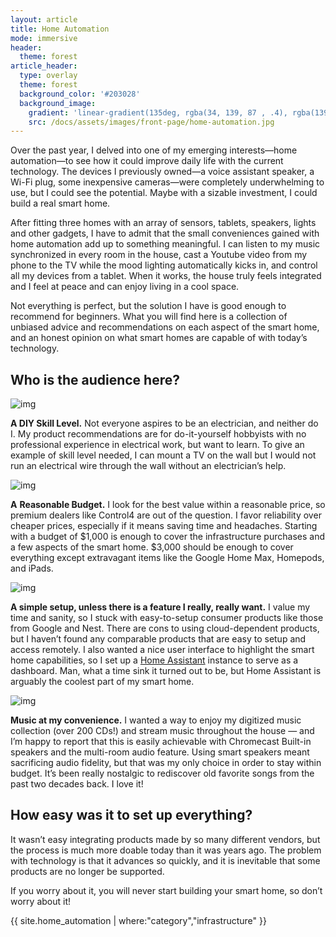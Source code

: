 ```yaml
---
layout: article
title: Home Automation
mode: immersive
header:
  theme: forest
article_header:
  type: overlay
  theme: forest
  background_color: '#203028'
  background_image:
    gradient: 'linear-gradient(135deg, rgba(34, 139, 87 , .4), rgba(139, 34, 139, .4))'
    src: /docs/assets/images/front-page/home-automation.jpg
---
```



Over the past year, I delved into one of my emerging interests—home automation—to see how it could improve daily life with the current technology.  The devices I previously owned—a voice assistant speaker, a Wi-Fi plug, some inexpensive cameras—were completely underwhelming to use, but I could see the potential. Maybe with a sizable investment, I could build a real smart home.



After fitting three homes with an array of sensors, tablets, speakers, lights and other gadgets, I have to admit that the small conveniences gained with home automation add up to something meaningful. I can listen to my music synchronized in every room in the house, cast a Youtube video from my phone to the TV while the mood lighting automatically kicks in, and control all my devices from a tablet. When it works, the house truly feels integrated and I feel at peace and can enjoy living in a cool space. 



Not everything is perfect, but the solution I have is good enough to recommend for beginners. What you will find here is a collection of unbiased advice and recommendations on each aspect of the smart home, and an honest opinion on what smart homes are capable of with today’s technology.



## Who is the audience here?

![img](https://d2mxuefqeaa7sj.cloudfront.net/s_6F2D06D13ED5B646A7B3ABF92554F4B018DC3C58310A9D7A5EC1772E423FF837_1544503462295_diy_skill.JPG)



**A DIY Skill Level.** Not everyone aspires to be an electrician, and neither do I. My product recommendations are for do-it-yourself hobbyists with no professional experience in electrical work, but want to learn. To give an example of skill level needed, I can mount a TV on the wall but I would not run an electrical wire through the wall without an electrician’s help.  



![img](https://d2mxuefqeaa7sj.cloudfront.net/s_6F2D06D13ED5B646A7B3ABF92554F4B018DC3C58310A9D7A5EC1772E423FF837_1544503224715_budget.JPG)





**A** **Reasonable Budget.** I look for the best value within a reasonable price, so premium dealers like Control4 are out of the question. I favor reliability over cheaper prices, especially if it means saving time and headaches. Starting with a budget of $1,000 is enough to cover the infrastructure purchases and a few aspects of the smart home. $3,000 should be enough to cover everything except extravagant items like the Google Home Max, Homepods, and iPads.



![img](https://d2mxuefqeaa7sj.cloudfront.net/s_6F2D06D13ED5B646A7B3ABF92554F4B018DC3C58310A9D7A5EC1772E423FF837_1551228909465_homeassistant02.jpg)



**A simple setup, unless there is a feature I really, really want.** I value my time and sanity, so I stuck with easy-to-setup consumer products like those from Google and Nest. There are cons to using cloud-dependent products, but I haven’t found any comparable products that are easy to setup and access remotely. I also wanted a nice user interface to highlight the smart home capabilities, so I set up a [Home Assistant](https://www.home-assistant.io/) instance to serve as a dashboard. Man, what a time sink it turned out to be, but Home Assistant is arguably the coolest part of my smart home.



![img](https://d2mxuefqeaa7sj.cloudfront.net/s_6F2D06D13ED5B646A7B3ABF92554F4B018DC3C58310A9D7A5EC1772E423FF837_1544504409789_music.JPG)

**Music at my convenience.** I wanted a way to enjoy my digitized music collection (over 200 CDs!) and stream music throughout the house — and I’m happy to report that this is easily achievable with Chromecast Built-in speakers and the multi-room audio feature. Using smart speakers meant sacrificing audio fidelity, but that was my only choice in order to stay within budget. It’s been really nostalgic to rediscover old favorite songs from the past two decades back. I love it!



## How easy was it to set up everything?

It wasn’t easy integrating products made by so many different vendors, but the process is much more doable today than it was  years ago. The problem with technology is that it advances so quickly, and it is inevitable that some products are no longer be supported. 

If you worry about it, you will never start building your smart home, so don’t worry about it!

{{ site.home_automation | where:"category","infrastructure" }}


